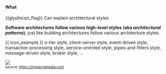 <div id="title">

#### What

</div>

<span id="prereqs"><dynamic-panel src="../../../introduction/what/unit-inElsewhere-asFlat.md" boilerplate header="%%{{glyphicon_education}} Design → Architecture → Introduction → What%%" /></span>

<span id="outcomes">{{glyphicon_flag}} Can explain architectural styles</span>

<div id="body">

**Software architectures follow various high-level styles (aka _architectural patterns_)**, just like <trigger trigger="click" for="modal:archiStyles-buildingArchitectures">building architectures follow various architecture styles</trigger>.

<tip-box> 

{{ icon_example }} n-tier style, client-server style, event-driven style, transaction processing style, service-oriented style, pipes-and-filters style, message-driven style, broker style, ...

</tip-box>

<modal title="" id="modal:archiStyles-buildingArchitectures">

<img src="https://inspectapedia.com/exterior/ArchitectureStyles.jpg" /><br>
<sub>source: https://inspectapedia.com</sub>

</modal>

</div>

<div id="extras">
</div>